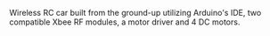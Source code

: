 Wireless RC car built from the ground-up utilizing Arduino's IDE, two compatible Xbee RF modules, a motor driver and 4 DC motors. 
